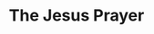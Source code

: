 ---
title: The Jesus Prayer
weight: 3
type: docs
prev: book/upon-waking
next: book/for-every-need
toc: false
---